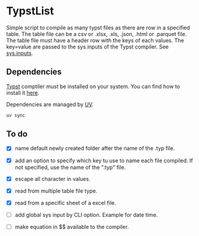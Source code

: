 # TypstList

Simple script to compile as many typst files as there are row in a specified table. The table file can be a csv or .xlsx, .xls, .json, .html or .parquet file. The table file must have a header row with the keys of each values. The key=value are passed to the sys.inputs of the Typst compiler.  See [sys.inputs](https://typst.app/docs/reference/foundations/sys).

## Dependencies

[Typst](https://typst.app/#start) comptiler must be installed on your system. You can find how to install it [here](https://github.com/typst/typst).

Dependencies are managed by [UV](https://docs.astral.sh/uv/).
```bash
uv sync
```

## To do
- [x] name default newly created folder after the name of the .typ file.
- [x] add an option to specify which key tu use to name each file compiled. If not specified, use the name of the ".typ" file.
- [x] escape all character in values.
- [x] read from multiple table file type.
- [x] read from a specific sheet of a excel file.
- [ ] add global sys input by CLI option. Example for date time.
- [ ] make equation in $$ available to the compiler.

